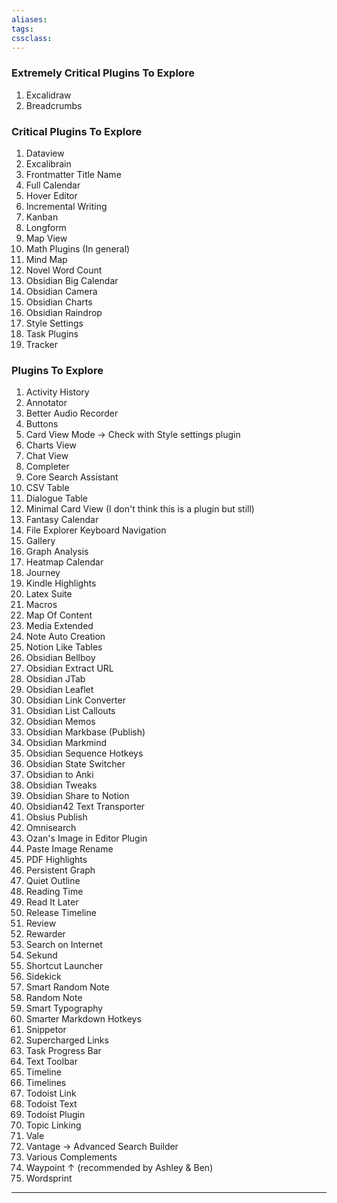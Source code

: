 ```yaml
---
aliases:
tags: 
cssclass:
---
```


### Extremely Critical Plugins To Explore
1. Excalidraw
2. Breadcrumbs

### Critical Plugins To Explore 
1. Dataview
2. Excalibrain
3. Frontmatter Title Name
4. Full Calendar
5. Hover Editor
6. Incremental Writing
7. Kanban
8. Longform
9. Map View
10. Math Plugins (In general)
11. Mind Map
12. Novel Word Count
13. Obsidian Big Calendar
14. Obsidian Camera
15. Obsidian Charts
16. Obsidian Raindrop
17. Style Settings
18. Task Plugins
19. Tracker

### Plugins To Explore
1. Activity History
2. Annotator
3. Better Audio Recorder
4. Buttons
5. Card View Mode → Check with Style settings plugin
6. Charts View
7. Chat View
8. Completer
9. Core Search Assistant
10. CSV Table 
11. Dialogue Table
12. Minimal Card View (I don't think this is a plugin but still)
13. Fantasy Calendar 
14. File Explorer Keyboard Navigation
15. Gallery
16. Graph Analysis
17. Heatmap Calendar
18. Journey
19. Kindle Highlights
20. Latex Suite
21. Macros
22. Map Of Content
23. Media Extended
24. Note Auto Creation
25. Notion Like Tables
26. Obsidian Bellboy
27. Obsidian Extract URL
28. Obsidian JTab
29. Obsidian Leaflet
30. Obsidian Link Converter
31. Obsidian List Callouts
32. Obsidian Memos
33. Obsidian Markbase (Publish)
34. Obsidian Markmind
35. Obsidian Sequence Hotkeys
36. Obsidian State Switcher
37. Obsidian to Anki
38. Obsidian Tweaks
39. Obsidian Share to Notion
40. Obsidian42 Text Transporter
41. Obsius Publish
42. Omnisearch
43. Ozan's Image in Editor Plugin
44. Paste Image Rename
45. PDF Highlights
46. Persistent Graph
47. Quiet Outline 
48. Reading Time
49. Read It Later
50. Release Timeline
51. Review
52. Rewarder
53. Search on Internet
54. Sekund
55. Shortcut Launcher
56. Sidekick
57. Smart Random Note
58. Random Note
59. Smart Typography
60. Smarter Markdown Hotkeys
61. Snippetor
62. Supercharged Links
63. Task Progress Bar
64. Text Toolbar
65. Timeline
66. Timelines
67. Todoist Link
68. Todoist Text
69. Todoist Plugin
70. Topic Linking
71. Vale
72. Vantage → Advanced Search Builder
73. Various Complements
74. Waypoint ↑ (recommended by Ashley & Ben)
75. Wordsprint

---

